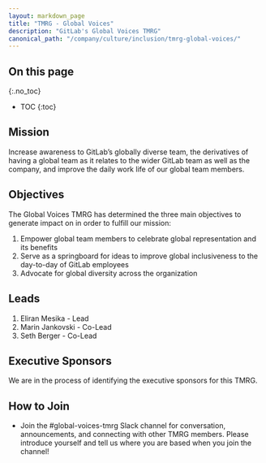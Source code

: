 ```yaml
---
layout: markdown_page
title: "TMRG - Global Voices"
description: "GitLab's Global Voices TMRG"
canonical_path: "/company/culture/inclusion/tmrg-global-voices/"
---
```


## On this page
{:.no_toc}

- TOC
{:toc}

## Mission
Increase awareness to GitLab’s globally diverse team, the derivatives of having a global team as it relates to the wider GitLab team as well as the company, and improve the daily work life of our global team members.

## Objectives
The Global Voices TMRG has determined the three main objectives to generate impact on in order to fulfill our mission:
1. Empower global team members to celebrate global representation and its benefits
1. Serve as a springboard for ideas to improve global inclusiveness to the day-to-day of GitLab employees
1. Advocate for global diversity across the organization


## Leads
1. Eliran Mesika - Lead
1. Marin Jankovski - Co-Lead
1. Seth Berger - Co-Lead 


## Executive Sponsors
We are in the process of identifying the executive sponsors for this TMRG.

## How to Join
* Join the #global-voices-tmrg Slack channel for conversation, announcements, and connecting with other TMRG members. Please introduce yourself and tell us where you are based when you join the channel!

